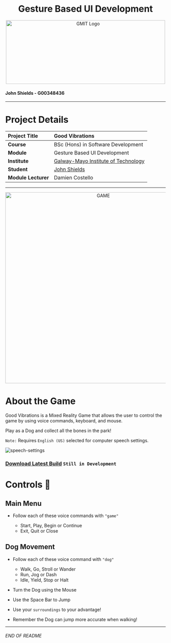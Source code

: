 <h1 align="center">Gesture Based UI Development</h1>


<a href="https://www.gmit.ie/" >
<p align="center"><img src="https://i.ibb.co/f1ZQSkt/logo-gmit.png"
alt="GMIT Logo" width="500" height="200"/>
</p></a>

#### John Shields - G00348436

***

# Project Details
| **Project Title** | Good Vibrations |
| :------------- |:-------------|
| **Course**              | BSc (Hons) in Software Development |
| **Module**              | Gesture Based UI Development |
| **Institute**           | [Galway-Mayo Institute of Technology](https://www.gmit.ie/) |
| **Student**             | [John Shields](https://github.com/johnshields) |
| **Module Lecturer**      | Damien Costello |

***

<p align="center"><img src="https://user-images.githubusercontent.com/26766163/108714301-4b1cbb00-7511-11eb-88d4-586578282e94.png"
alt="GAME" width="600"/>


# About the Game
Good Vibrations is a Mixed Reality Game that allows the user to control the game by using voice commands, keyboard, and mouse.

Play as a Dog and collect all the bones in the park!

`Note:` Requires `English (US)` selected for computer speech settings.

![speech-settings](https://user-images.githubusercontent.com/26766163/108635888-cc287380-7479-11eb-8fb5-d260112f74bd.png)

### [Download Latest Build](https://developer.cloud.unity3d.com/share/share.html?shareId=-ydaQ7Kq28) ``Still in Development``

# Controls :loudspeaker:
## Main Menu
* Follow each of these voice commands  with ``"game"``

    * Start, Play, Begin or Continue
    * Exit, Quit or Close

## Dog Movement
* Follow each of these voice command with ``"dog"``

    * Walk, Go, Stroll or Wander
    * Run, Jog or Dash
    * Idle, Yield, Stop or Halt


* Turn the Dog using the Mouse
* Use the Space Bar to Jump


* Use your `surroundings` to your advantage!
* Remember the Dog can jump more accurate when walking!

***
###### END OF README
